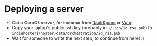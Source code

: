 # Deploying a server

* Get a CoreOS server, for instance from [RackSpace](rackspace.com) or [Vultr](vultr.com).
* Copy your laptop's public ssh key (probably in `~/.ssh/id_rsa.pub`) to `indiehosters/hoster-data/orchestration/id_rsa.pub`
* Wait for someone to write the next step, to continue from here! :)
